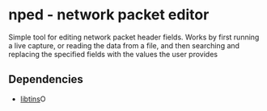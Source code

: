# nped - network packet editor

Simple tool for editing network packet header fields. Works by first running a live capture, or reading the data from a file, and then searching and replacing the specified fields with the values the user provides

## Dependencies

- [libtins](https://github.com/mfontanini/libtins)O
